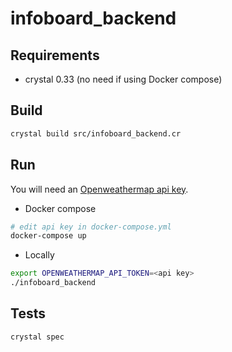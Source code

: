 # infoboard_backend

## Requirements

* crystal 0.33 (no need if using Docker compose)

## Build

```sh
crystal build src/infoboard_backend.cr
```

## Run

You will need an [Openweathermap api key](https://home.openweathermap.org/api_keys).

* Docker compose

```sh
# edit api key in docker-compose.yml
docker-compose up
```

* Locally

```sh
export OPENWEATHERMAP_API_TOKEN=<api key>
./infoboard_backend
```

## Tests

```sh
crystal spec
```